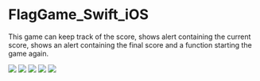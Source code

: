 # FlagGame_Swift_iOS

This game can keep track of the score, shows alert containing the current score, shows an alert containing the final score and a function starting the game again.

![](Screenshots/1.png)
![](Screenshots/2.png)
![](Screenshots/3.png)
![](Screenshots/4.png)
![](Screenshots/5.png)
